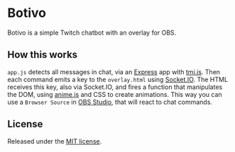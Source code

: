# Botivo

Botivo is a simple Twitch chatbot with an overlay for OBS.

How this works
---
`app.js` detects all messages in chat, via an [Express](https://expressjs.com/) app with [tmi.js](https://tmijs.com/). Then each command emits a key to the `overlay.html` using [Socket.IO](https://socket.io/). The HTML receives this key, also via Socket.IO, and fires a function that manipulates the DOM, using [anime.js](https://animejs.com/) and CSS to create animations. This way you can use a `Browser Source` in [OBS Studio](https://obsproject.com/), that will react to chat commands.

License
---
Released under the [MIT license](LICENSE).